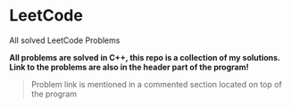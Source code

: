 # LeetCode
All solved LeetCode Problems

<b>
All problems are solved in C++, this repo is a collection of my solutions. Link to the problems are also in the header part of the program!
</b>

>Problem link is mentioned in a commented section located on top of the program
